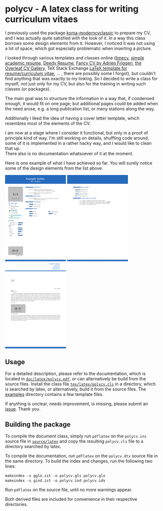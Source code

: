# polycv - A latex class for writing curriculum vitaes

I previously used the package [koma-moderncvclassic](https://ctan.org/pkg/koma-moderncvclassic)
to prepare my CV, and I was actually quite satisfied with the look of it.
In a way this class borrows some design elements from it.
However, I noticed it was not using a lot of space, 
which got especially problematic when inserting a picture.

I looked through various templates and classes online
([limecv](https://github.com/opieters/limecv),
[simple academic resume](https://github.com/latex-ninja/simple-academic-resume),
[Deedy Resume](https://github.com/deedy/Deedy-Resume),
[Fancy CV by Adrien Friggeri](https://www.sharelatex.com/templates/cv-or-resume/fancy-cv),
[the Overleaf CV Gallery](https://www.overleaf.com/gallery/tagged/cv),
TeX Stack Exchange [LaTeX template for resume/curriculum vitae](https://tex.stackexchange.com/q/80/33413),
... , there are possibly some I forgot), 
but couldn't find anything that was exactly to my linking.
So I decided to write a class for myself, not just only for my CV,
but also for the training in writing such classes (or packages).

The main goal was to structure the information in a way that, 
if condensed enough, it would fit on one page; 
but additional pages could be added when the need arose, 
e.g. a long publication list, or many stations along the way.

Additionally I liked the idea of having a cover letter template,
which resembles most of the elements of the CV.

I am now at a stage where I consider it functional,
but only in a proof of principle kind of way.
I'm still working on details, shuffling code around, 
some of it is implemented in a rather hacky way, 
and I would like to clean that up.  
There also is no documentation whatsoever of it at the moment.

Here is one example of what I have achieved so far. 
You will surely notice some of the design elements from the list above.

<img src="examples/two-page-letter/main.page-1.png" alt-="CV" width="200"> <img src="examples/two-page-letter/main.page-2.png" alt-="CV (cont.)" width="200"> <img src="examples/two-page-letter/main.page-3.png" alt-="Cover Letter" width="200">

## Usage

For a detailed description, please refer to the documentation, which is located in
[`doc/latex/polycv.pdf`](./doc/latex/polycv.pdf), or can alternatively be build from 
the source files.
Install the class file [`tex/latex/polycv.cls`](./tex/latex/polycv.cls) in a directory,
which is searched by latex, or alternatively, build it from the source files.
The [examples](./examples) directory contains a few template files.

If anything is unclear, needs improvement, is missing,
please submit an [issue](https://github.com/polyluxus/polycv/issues).
Thank you.

## Building the package

To compile the document class, simply run `pdflatex` on the `polycv.ins` source file in
[`source/latex`](./source/latex) and copy the resulting `polycv.cls` file to a 
directory searched by latex.

To compile the documentation, run `pdflatex` on  the `polycv.dtx` source file in the same
directory. To build the index and changes, run the following two lines:
```
makeindex -s gglo.ist -o polycv.gls polycv.glo
makeindex -s gind.ist -o polycv.ind polycv.idx
```
Run `pdflatex` on the source file, until no more warnings appear.

Both derived files are included for convenience in their respective directories.

